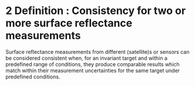 # 2 Definition : Consistency for two or more surface reflectance measurements 

Surface reflectance measurements from different (satellite)s or sensors can be considered consistent when, for an invariant target and within a predefined range of conditions, they produce comparable results which match within their measurement uncertainties for the same target under predefined conditions.


